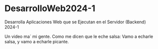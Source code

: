 # DesarrolloWeb2024-1
Desarrolla Aplicaciones Web que se Ejecutan en el Servidor (Backend) 2024-1

Un video ma´ mi gente. Como me dicen que le eche salsa: Vamo a echarle salsa, y vamo a echarle picante.
